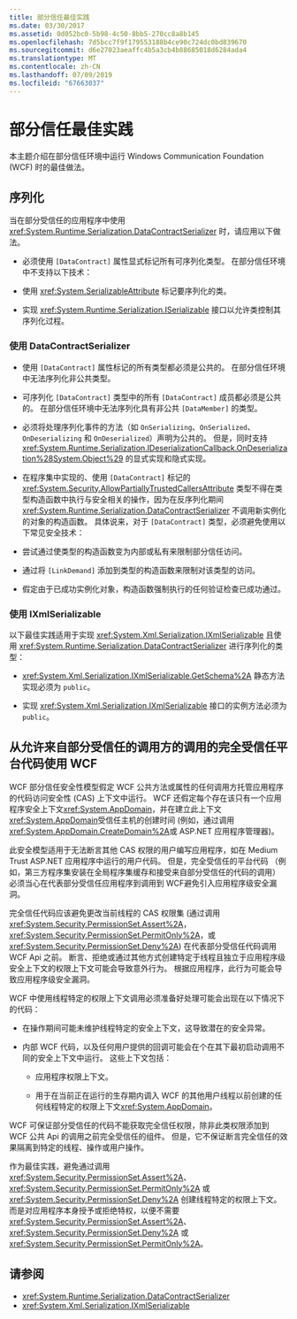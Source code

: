 ```yaml
---
title: 部分信任最佳实践
ms.date: 03/30/2017
ms.assetid: 0d052bc0-5b98-4c50-8bb5-270cc8a8b145
ms.openlocfilehash: 7d5bcc7f9f179553188b4ce90c724dc0bd839670
ms.sourcegitcommit: d6e27023aeaffc4b5a3cb4b88685018d6284ada4
ms.translationtype: MT
ms.contentlocale: zh-CN
ms.lasthandoff: 07/09/2019
ms.locfileid: "67663037"
---
```

# <a name="partial-trust-best-practices"></a>部分信任最佳实践

本主题介绍在部分信任环境中运行 Windows Communication Foundation (WCF) 时的最佳做法。

## <a name="serialization"></a>序列化

当在部分受信任的应用程序中使用 <xref:System.Runtime.Serialization.DataContractSerializer> 时，请应用以下做法。

- 必须使用 `[DataContract]` 属性显式标记所有可序列化类型。 在部分信任环境中不支持以下技术：

- 使用 <xref:System.SerializableAttribute> 标记要序列化的类。

- 实现 <xref:System.Runtime.Serialization.ISerializable> 接口以允许类控制其序列化过程。

### <a name="using-datacontractserializer"></a>使用 DataContractSerializer

- 使用 `[DataContract]` 属性标记的所有类型都必须是公共的。 在部分信任环境中无法序列化非公共类型。

- 可序列化 `[DataContract]` 类型中的所有 `[DataContract]` 成员都必须是公共的。 在部分信任环境中无法序列化具有非公共 `[DataMember]` 的类型。

- 必须将处理序列化事件的方法（如 `OnSerializing`、`OnSerialized`、`OnDeserializing` 和 `OnDeserialized`）声明为公共的。 但是，同时支持 <xref:System.Runtime.Serialization.IDeserializationCallback.OnDeserialization%28System.Object%29> 的显式实现和隐式实现。

- 在程序集中实现的、使用 `[DataContract]` 标记的 <xref:System.Security.AllowPartiallyTrustedCallersAttribute> 类型不得在类型构造函数中执行与安全相关的操作，因为在反序列化期间 <xref:System.Runtime.Serialization.DataContractSerializer> 不调用新实例化的对象的构造函数。 具体说来，对于 `[DataContract]` 类型，必须避免使用以下常见安全技术：

- 尝试通过使类型的构造函数变为内部或私有来限制部分信任访问。

- 通过将 `[LinkDemand]` 添加到类型的构造函数来限制对该类型的访问。

- 假定由于已成功实例化对象，构造函数强制执行的任何验证检查已成功通过。

### <a name="using-ixmlserializable"></a>使用 IXmlSerializable

以下最佳实践适用于实现 <xref:System.Xml.Serialization.IXmlSerializable> 且使用 <xref:System.Runtime.Serialization.DataContractSerializer> 进行序列化的类型：

- <xref:System.Xml.Serialization.IXmlSerializable.GetSchema%2A> 静态方法实现必须为 `public`。

- 实现 <xref:System.Xml.Serialization.IXmlSerializable> 接口的实例方法必须为 `public`。

## <a name="using-wcf-from-fully-trusted-platform-code-that-allows-calls-from-partially-trusted-callers"></a>从允许来自部分受信任的调用方的调用的完全受信任平台代码使用 WCF

WCF 部分信任安全性模型假定 WCF 公共方法或属性的任何调用方托管应用程序的代码访问安全性 (CAS) 上下文中运行。 WCF 还假定每个存在该只有一个应用程序安全上下文<xref:System.AppDomain>，并在建立此上下文<xref:System.AppDomain>受信任主机的创建时间 (例如，通过调用<xref:System.AppDomain.CreateDomain%2A>或 ASP.NET 应用程序管理器)。

此安全模型适用于无法断言其他 CAS 权限的用户编写应用程序，如在 Medium Trust ASP.NET 应用程序中运行的用户代码。 但是，完全受信任的平台代码 （例如，第三方程序集安装在全局程序集缓存和接受来自部分受信任的代码的调用） 必须当心在代表部分受信任应用程序到调用到 WCF避免引入应用程序级安全漏洞。

完全信任代码应该避免更改当前线程的 CAS 权限集 (通过调用<xref:System.Security.PermissionSet.Assert%2A>， <xref:System.Security.PermissionSet.PermitOnly%2A>，或<xref:System.Security.PermissionSet.Deny%2A>) 在代表部分受信任代码调用 WCF Api 之前。 断言、拒绝或通过其他方式创建特定于线程且独立于应用程序级安全上下文的权限上下文可能会导致意外行为。 根据应用程序，此行为可能会导致应用程序级安全漏洞。

WCF 中使用线程特定的权限上下文调用必须准备好处理可能会出现在以下情况下的代码：

- 在操作期间可能未维护线程特定的安全上下文，这导致潜在的安全异常。

- 内部 WCF 代码，以及任何用户提供的回调可能会在个在其下最初启动调用不同的安全上下文中运行。 这些上下文包括：

  - 应用程序权限上下文。

  - 用于在当前正在运行的生存期内调入 WCF 的其他用户线程以前创建的任何线程特定的权限上下文<xref:System.AppDomain>。

WCF 可保证部分受信任的代码不能获取完全信任权限，除非此类权限添加到 WCF 公共 Api 的调用之前完全受信任的组件。 但是，它不保证断言完全信任的效果隔离到特定的线程、操作或用户操作。

作为最佳实践，避免通过调用 <xref:System.Security.PermissionSet.Assert%2A>、<xref:System.Security.PermissionSet.PermitOnly%2A> 或 <xref:System.Security.PermissionSet.Deny%2A> 创建线程特定的权限上下文。 而是对应用程序本身授予或拒绝特权，以便不需要 <xref:System.Security.PermissionSet.Assert%2A>、<xref:System.Security.PermissionSet.Deny%2A> 或 <xref:System.Security.PermissionSet.PermitOnly%2A>。

## <a name="see-also"></a>请参阅

- <xref:System.Runtime.Serialization.DataContractSerializer>
- <xref:System.Xml.Serialization.IXmlSerializable>
